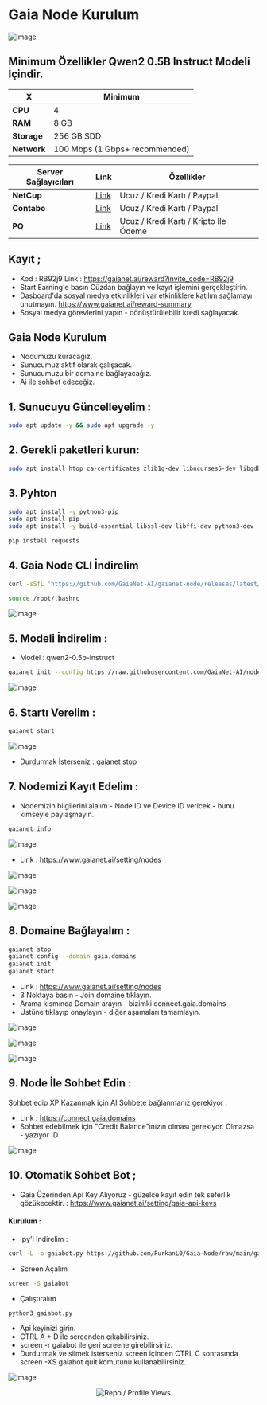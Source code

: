 # Gaia Node Kurulum

![image](https://github.com/user-attachments/assets/c7893f6c-c343-4650-95a9-ca90000c6aa6)

## Minimum Özellikler Qwen2 0.5B Instruct Modeli İçindir. 


| X        | Minimum              |
|------------------|----------------------------|
| **CPU**          | 4 |
| **RAM**          | 8 GB                     |
| **Storage**      | 256 GB SDD                   |
| **Network**      | 100 Mbps (1 Gbps+ recommended) |

| Server Sağlayıcıları        | Link              | Özellikler |
|------------------|----------------------------|----------------------------|
| **NetCup**          | [Link](https://www.netcup.com/en/?ref=261820) | Ucuz / Kredi Kartı / Paypal |
| **Contabo**          | [Link](https://www.dpbolvw.net/click-101330552-12454592)                     | Ucuz / Kredi Kartı / Paypal  |
| **PQ**      | [Link](https://pq.hosting/?from=627713)                  | Ucuz / Kredi Kartı / Kripto İle Ödeme |

## Kayıt ; 

- Kod : RB92j9 Link : https://gaianet.ai/reward?invite_code=RB92j9
- Start Earning'e basın Cüzdan bağlayın ve kayıt işlemini gerçekleştirin.
- Dasboard'da sosyal medya etkinlikleri var etkinliklere katılım sağlamayı unutmayın. https://www.gaianet.ai/reward-summary
- Sosyal medya görevlerini yapın - dönüştürülebilir kredi sağlayacak.

## Gaia Node Kurulum 

- Nodumuzu kuracağız.
- Sunucumuz aktif olarak çalışacak.
- Sunucumuzu bir domaine bağlayacağız.
- Ai ile sohbet edeceğiz.


## 1. Sunucuyu Güncelleyelim : 

```bash
sudo apt update -y && sudo apt upgrade -y
```
## 2. Gerekli paketleri kurun:

```bash
sudo apt install htop ca-certificates zlib1g-dev libncurses5-dev libgdbm-dev libnss3-dev tmux iptables curl nvme-cli git wget make jq libleveldb-dev build-essential pkg-config ncdu tar clang bsdmainutils lsb-release libssl-dev libreadline-dev libffi-dev jq gcc screen unzip lz4 -y
```

## 3. Pyhton 

```bash
sudo apt install -y python3-pip
sudo apt install pip
sudo apt install -y build-essential libssl-dev libffi-dev python3-dev
```

```bash
pip install requests
```
## 4. Gaia Node CLI İndirelim 

```bash
curl -sSfL 'https://github.com/GaiaNet-AI/gaianet-node/releases/latest/download/install.sh' | bash
```

```bash
source /root/.bashrc
```

![image](https://github.com/user-attachments/assets/2053663d-960d-49ef-945d-3dea6ca14696)


## 5. Modeli İndirelim : 

- Model : qwen2-0.5b-instruct

```bash
gaianet init --config https://raw.githubusercontent.com/GaiaNet-AI/node-configs/main/qwen2-0.5b-instruct/config.json
```

![image](https://github.com/user-attachments/assets/f2117332-5a02-41f9-bdd0-1d7877041218)


## 6. Startı Verelim : 
```bash
gaianet start
```

![image](https://github.com/user-attachments/assets/25397317-5733-442a-81cc-ff593bcb4c02)


- Durdurmak İsterseniz : gaianet stop

## 7. Nodemizi Kayıt Edelim : 

- Nodemizin bilgilerini alalım - Node ID ve Device ID vericek - bunu kimseyle paylaşmayın.

```bash
gaianet info
```
![image](https://github.com/user-attachments/assets/219b8bb4-167c-40d6-85a0-6321661d3f7c)


- Link : https://www.gaianet.ai/setting/nodes

![image](https://github.com/user-attachments/assets/5c561fbd-832d-4219-8731-73423b92d618)

![image](https://github.com/user-attachments/assets/4de464c6-444b-41b1-a8bb-8c808e41576b)

![image](https://github.com/user-attachments/assets/8a9e9782-db5d-487c-b193-b979e3472043)


## 8. Domaine Bağlayalım : 
```bash
gaianet stop
gaianet config --domain gaia.domains
gaianet init
gaianet start
```

- Link : https://www.gaianet.ai/setting/nodes
- 3 Noktaya basın - Join domaine tıklayın. 
- Arama kısmında Domain arayın - bizimki connect.gaia.domains
- Üstüne tıklayıp onaylayın - diğer aşamaları tamamlayın.

![image](https://github.com/user-attachments/assets/0ee113d6-c334-4604-aa08-7a063089e0ff)

![image](https://github.com/user-attachments/assets/ad3e1336-82e7-4c11-9864-af3d8e13d1d3)

![image](https://github.com/user-attachments/assets/6f8a6f68-21db-4d3f-b616-082da717c935)


## 9. Node İle Sohbet Edin : 

Sohbet edip XP Kazanmak için AI Sohbete bağlanmanız gerekiyor : 
- Link : https://connect.gaia.domains
- Sohbet edebilmek için "Credit Balance"ınızın olması gerekiyor. Olmazsa - yazıyor :D

![image](https://github.com/user-attachments/assets/5c53e057-9d36-4970-8de6-a74e956946bc)

## 10. Otomatik Sohbet Bot ; 

- Gaia Üzerinden Api Key Alıyoruz - güzelce kayıt edin tek seferlik gözükecektir. : https://www.gaianet.ai/setting/gaia-api-keys

#### Kurulum : 

- .py'i İndirelim : 

```bash
curl -L -o gaiabot.py https://github.com/FurkanL0/Gaia-Node/raw/main/gaiabot.py
```

- Screen Açalım
```bash
screen -S gaiabot
```

- Çalıştıralım

```bash
python3 gaiabot.py
```

- Api keyinizi girin.
- CTRL A + D ile screenden çıkabilirsiniz.
- screen -r gaiabot ile geri screene girebilirsiniz.
- Durdurmak ve silmek isterseniz screen içinden CTRL C sonrasında screen -XS gaiabot quit komutunu kullanabilirsiniz.

![image](https://github.com/user-attachments/assets/44fb8fe3-d6c1-42c2-8b45-0d98d0ad1515)



<p align="center">
  <img src="https://komarev.com/ghpvc/?username=FurkanL0&style=flat-square&color=red&label=Profile+Views+/+Repo+Views+" alt="Repo / Profile Views" />
</p>
